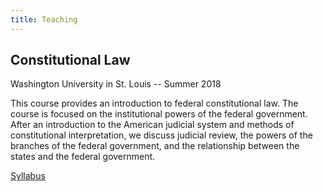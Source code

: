 ```yaml
---
title: Teaching
---
```


## Constitutional Law

Washington University in St. Louis -- Summer 2018

This course provides an introduction to federal constitutional law. The course is focused on the institutional powers of the federal government. After an introduction to the American judicial system and methods of constitutional interpretation, we discuss judicial review, the powers of the branches of the federal government, and the relationship between the states and the federal government.

[Syllabus](https://www.dropbox.com/s/vwz7e87bf2nwiz7/l32-pol-sci-343.pdf?dl=0)

